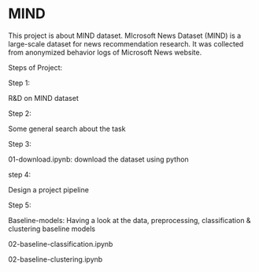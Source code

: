 # MIND

This project is about MIND dataset. MIcrosoft News Dataset (MIND) is a large-scale dataset for news recommendation research. It was collected from anonymized behavior logs of Microsoft News website. 

Steps of Project:

Step 1:

R&D on MIND dataset


Step 2:

Some general search about the task


Step 3:

01-download.ipynb: download the dataset using python


step 4:

Design a project pipeline


Step 5:

Baseline-models: Having a look at the data, preprocessing, classification & clustering baseline models

02-baseline-classification.ipynb

02-baseline-clustering.ipynb

